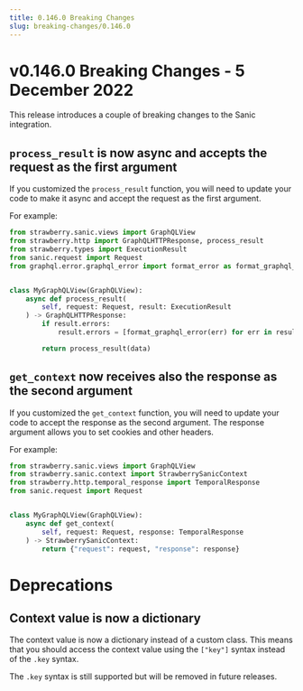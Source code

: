 ```yaml
---
title: 0.146.0 Breaking Changes
slug: breaking-changes/0.146.0
---
```


# v0.146.0 Breaking Changes - 5 December 2022

This release introduces a couple of breaking changes to the Sanic integration.

## `process_result` is now async and accepts the request as the first argument

If you customized the `process_result` function, you will need to update your
code to make it async and accept the request as the first argument.

For example:

```python
from strawberry.sanic.views import GraphQLView
from strawberry.http import GraphQLHTTPResponse, process_result
from strawberry.types import ExecutionResult
from sanic.request import Request
from graphql.error.graphql_error import format_error as format_graphql_error


class MyGraphQLView(GraphQLView):
    async def process_result(
        self, request: Request, result: ExecutionResult
    ) -> GraphQLHTTPResponse:
        if result.errors:
            result.errors = [format_graphql_error(err) for err in result.errors]

        return process_result(data)
```

## `get_context` now receives also the response as the second argument

If you customized the `get_context` function, you will need to update your code
to accept the response as the second argument. The response argument allows you
to set cookies and other headers.

For example:

```python
from strawberry.sanic.views import GraphQLView
from strawberry.sanic.context import StrawberrySanicContext
from strawberry.http.temporal_response import TemporalResponse
from sanic.request import Request


class MyGraphQLView(GraphQLView):
    async def get_context(
        self, request: Request, response: TemporalResponse
    ) -> StrawberrySanicContext:
        return {"request": request, "response": response}
```

# Deprecations

## Context value is now a dictionary

The context value is now a dictionary instead of a custom class. This means that
you should access the context value using the `["key"]` syntax instead of the
`.key` syntax.

The `.key` syntax is still supported but will be removed in future releases.
